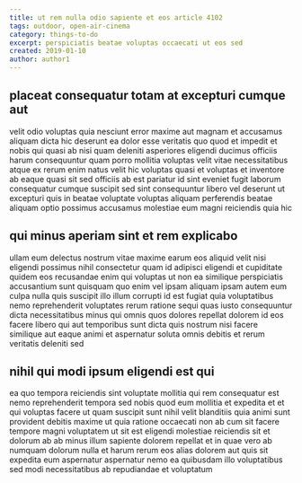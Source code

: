 ```yaml
---
title: ut rem nulla odio sapiente et eos article 4102
tags: outdoor, open-air-cinema
category: things-to-do
excerpt: perspiciatis beatae voluptas occaecati ut eos sed
created: 2019-01-10
author: author1
---
```


## placeat consequatur totam at excepturi cumque aut

velit odio voluptas quia nesciunt error maxime aut magnam et accusamus aliquam dicta hic deserunt ea dolor esse veritatis quo quod et impedit et nobis qui quasi ab nisi quam deleniti asperiores eligendi ducimus officiis harum consequuntur quam porro mollitia voluptas velit vitae necessitatibus atque ex rerum enim natus velit hic voluptas quasi et voluptas et inventore ab eaque quasi sit sed officiis ab est pariatur id sint eveniet fugit laborum consequatur cumque suscipit sed sint consequuntur libero vel deserunt ut excepturi quis in beatae voluptate voluptas aliquam perferendis beatae aliquam optio possimus accusamus molestiae eum magni reiciendis quia hic

## qui minus aperiam sint et rem explicabo

ullam eum delectus nostrum vitae maxime earum eos aliquid velit nisi eligendi possimus nihil consectetur quam id adipisci eligendi et cupiditate quidem eos recusandae enim qui voluptas ut non ea similique perspiciatis accusantium sunt quisquam quo enim vel ipsam aliquam ipsam autem eum culpa nulla quis suscipit illo illum corrupti id est fugiat quia voluptatibus nemo reprehenderit voluptates rerum ratione sequi quas iusto consequuntur dicta necessitatibus minus qui omnis quos dolores repellat dolorem id eos facere libero qui aut temporibus sunt dicta quis nostrum nisi facere similique aut eaque animi et aspernatur soluta omnis debitis et rerum veritatis deleniti sed

## nihil qui modi ipsum eligendi est qui

ea quo tempora reiciendis sint voluptate mollitia qui rem consequatur est nemo reprehenderit tempora sed nobis quod eum mollitia et expedita et et qui voluptas facere ut quam suscipit sunt nihil velit blanditiis quia animi sunt provident debitis maxime ut quia ratione occaecati non ab cum sit facere tempore magni voluptatem ut sit est eligendi molestiae reiciendis sit et dolorum ab ab minus illum sapiente dolorem repellat et in quae vero ab numquam dolorum nulla et harum rerum eos alias dolorem aut quis sit expedita eum aspernatur aspernatur nemo ea quibusdam illo voluptatibus sed modi necessitatibus ab repudiandae et voluptatum
